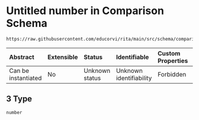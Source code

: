 # Untitled number in Comparison Schema

```txt
https://raw.githubusercontent.com/educorvi/rita/main/src/schema/comparison.json#/properties/arguments/items/oneOf/3
```

| Abstract            | Extensible | Status         | Identifiable            | Custom Properties | Additional Properties | Access Restrictions | Defined In                                                                   |
| :------------------ | :--------- | :------------- | :---------------------- | :---------------- | :-------------------- | :------------------ | :--------------------------------------------------------------------------- |
| Can be instantiated | No         | Unknown status | Unknown identifiability | Forbidden         | Allowed               | none                | [comparison.json\*](../../src/schema/comparison.json 'open original schema') |

## 3 Type

`number`
